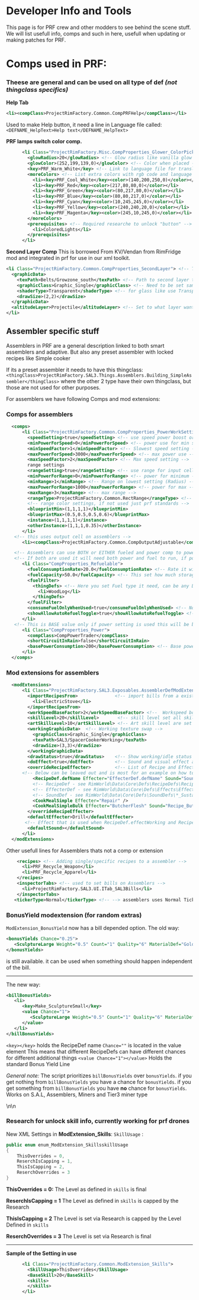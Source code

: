 # Developer Info and Tools

This page is for PRF crew and other modders to see behind the scene stuff.
We will list usefull info, comps and such in here, usefull when updating or making patches for PRF.

# Comps used in PRF:
### Theese are general and can be used on all type of def _(not thingclass specifics)_
**Help Tab**
```xml
<li><compClass>ProjectRimFactory.Common.CompPRFHelp</compClass></li>
```
Used to make Help button, it need a line in Language file called: `<DEFNAME_HelpText>Help text</DEFNAME_HelpText>`

**PRF lamps switch color comp.**
```xml      
      <li Class="ProjectRimFactory.Misc.CompProperties_Glower_ColorPick">
        <glowRadius>20</glowRadius> <!-- Glow radius like vanilla glow comp -->
        <glowColor>(252,199,139,0)</glowColor> <!-- Color when placed -->
        <key>PRF_Warm_White</key> <!-- Link to language file for translation use -->
        <moreColors> <!-- List extra colors with rgb code and language key/name -->
          <li><key>PRF_Cool_White</key><color>(140,200,250,0)</color></li>
          <li><key>PRF_Red</key><color>(217,80,80,0)</color></li>
          <li><key>PRF_Green</key><color>(80,217,80,0)</color></li>
          <li><key>PRF_Blue</key><color>(80,80,217,0)</color></li>
          <li><key>PRF_Cyan</key><color>(10,245,245,0)</color></li>
          <li><key>PRF_Yellow</key><color>(240,240,20,0)</color></li>
          <li><key>PRF_Magenta</key><color>(245,10,245,0)</color></li>
        </moreColors>
        <prerequisites> <!-- Required researche to unlock "button" -->
          <li>ColoredLights</li>
        </prerequisites>
      </li>
```

**Second Layer Comp**
This is borrowed From KV/Vendan from RimFridge mod and integrated in prf for use in our xml toolkit.
```xml
<li Class="ProjectRimFactory.Common.CompProperties_SecondLayer"> <!-- This is used when multiple textures want to be stacked -->
  <graphicData>
    <texPath>Belts/Growzone_south</texPath> <!-- Path to second layer texture -->
    <graphicClass>Graphic_Single</graphicClass> <!-- Need to be set same as original type -->
    <shaderType>Transparent</shaderType> <!-- for glass like use Transparent -->
    <drawSize>(2,2)</drawSize>
  </graphicData>
  <altitudeLayer>Projectile</altitudeLayer> <!-- Set to what layer wanted, Projectile for top, building for bottom -->
</li>
```


## Assembler specific stuff
Assemblers in PRF are a general description linked to both smart assemblers and adaptive.
But also any preset assembler with locked recipes like Simple cooker

If its a preset assembler it needs to have this thingclass:
`<thingClass>ProjectRimFactory.SAL3.Things.Assemblers.Building_SimpleAssembler</thingClass>`
where the other 2 type have their own thingclass, but those are not used for other purposes.

For assemblers we have following Comps and mod extensions:
### Comps for assemblers
```xml
  <comps>
      <li Class="ProjectRimFactory.Common.CompProperties_PowerWorkSetting">        <!-- speed settings -->
        <speedSetting>true</speedSetting> <!-- use speed power boost or not? -->
        <minPowerForSpeed>0</minPowerForSpeed> <!-- power use for min setting -->
        <minSpeedFactor>1</minSpeedFactor> <!-- Slowest speed setting -->
        <maxPowerForSpeed>3000</maxPowerForSpeed> <!-- max power use -->
        <maxSpeedFactor>2</maxSpeedFactor> <!-- Max speed setting -->
        range settings
        <rangeSetting>true</rangeSetting> <!-- use range for input cells -->
        <minPowerForRange>0</minPowerForRange> <!-- power for minimum -->
        <minRange>1</minRange> <!-- Range on lowest setting (Radius) -->
        <maxPowerForRange>1000</maxPowerForRange> <!-- power for max -->
        <maxRange>3</maxRange> <!-- max range -->
        <rangeType>ProjectRimFactory.Common.RectRange</rangeType> <!-- can be: RectRange, FacingRectRange, CircleRange -->
        <!-- range color settings, if not used just prf standards -->
        <blueprintMin>(1,1,1,1)</blueprintMin>
        <blueprintMax>(0.5,0.5,0.5,0.6)</blueprintMax>
        <instance>(1,1,1,1)</instance>
        <otherInstance>(1,1,1,0.35)</otherInstance>
      </li>
   <!-- this uses output cell on assemblers -->
      <li><compClass>ProjectRimFactory.Common.CompOutputAdjustable</compClass></li>

   <!-- Assemblers can use BOTH or EITHER fueled and power comp to power it. -->
   <!-- If both are used it will need both power and fuel to run, if power used only power needed... -->
      <li Class="CompProperties_Refuelable">
        <fuelConsumptionRate>20.0</fuelConsumptionRate> <!-- Rate it will burn through fuel -->
        <fuelCapacity>50.0</fuelCapacity> <!-- This set how much storage it has before need to refuel -->
        <fuelFilter>
          <thingDefs> <!-- Here you set Fuel type it need, can be any DEF -->
            <li>WoodLog</li>
          </thingDefs>
        </fuelFilter>
        <consumeFuelOnlyWhenUsed>true</consumeFuelOnlyWhenUsed> <!-- Not sure if this work or not? -->
        <showAllowAutoRefuelToggle>true</showAllowAutoRefuelToggle> <!-- Toggle button for refuel -->
      </li>
   <!-- This is BASE value only if power setting is used this will be base and then boost set rest -->
      <li Class="CompProperties_Power">
        <compClass>CompPowerTrader</compClass>
        <shortCircuitInRain>false</shortCircuitInRain>
        <basePowerConsumption>200</basePowerConsumption> <!-- Base power use -->
      </li>
  </comps>
```

### Mod extensions for assemblers
```xml
  <modExtensions>
      <li Class="ProjectRimFactory.SAL3.Exposables.AssemblerDefModExtension">
        <importRecipesFrom>              <!-- import bills from a existing workbench, more then 1 can be used -->
          <li>ElectricStove</li>
        </importRecipesFrom>
        <workSpeedBaseFactor>2</workSpeedBaseFactor> <!--  Workspeed boost normal = 1 -->
        <skillLevel>20</skillLevel>       <!-- skill level set all skill to XX if not set skill = 10 -->
        <artSkillLevel>10</artSkillLevel> <!-- Art skill level are set separate -->
        <workingGraphicData>  <!-- Working texture swap -->
          <graphicClass>Graphic_Single</graphicClass>
          <texPath>SAL3/SpacerCookerWorking</texPath>
          <drawSize>(3,3)</drawSize>
        </workingGraphicData>
        <drawStatus>true</drawStatus>    <!-- Show working/idle status -->
        <doEffect>true</doEffect>        <!-- Sound and visual effect activate -->
        <overrideRecipeEffecter>         <!-- List of Recipe and Effecter to overwrite. -->
      <!-- Below can be leaved out and is most for an example on how to overwrite original effect attached to that operation -->
          <RecipeDef.defName Effecter="EffecterDef.defName" Sound="SoundDef.defName" />    <!-- Override a specific recipe effect and sound -->
          <!-- RecipeDef - see RimWorld\Data\Core\Defs\RecipeDefs\Recipes_*.xml -->     <!-- find recipeDef here -->
          <!-- EffecterDef - see RimWorld\Data\Core\Defs\Effects\Effecter_*.xml -->     <!-- find effectDef here -->
          <!-- SoundDef - see RimWorld\Data\Core\Defs\SoundDefs\*_Sustainers_*.xml -->  <!-- find soundDef here -->
          <CookMealSimple Effecter="Repair" />                                               <!-- example  -->
          <CookMealSimpleBulk Effecter="ButcherFlesh" Sound="Recipe_ButcherCorpseFlesh" />   <!-- example  -->
        </overrideRecipeEffecter>
        <defaultEffecter>Drill</defaultEffecter>        
       <!-- Effect that is used when RecipeDef.effectWorking and RecipeDef.soundWorking does not exist or is not defined in overrideRecipeEffecter.  -->
        <defaultSound></defaultSound>
      </li>
  </modExtensions> 
```
Other usefull lines for Assemblers thats not a comp or extension
```xml
    <recipes> <!-- Adding single/specific recipes to a assembler -->
      <li>PRF_Recycle_Weapon</li>
      <li>PRF_Recycle_Apparel</li>
    </recipes>
    <inspectorTabs> <!-- used to set bills on Assemblers -->
      <li>ProjectRimFactory.SAL3.UI.ITab_SAL3Bills</li>
    </inspectorTabs>
   <tickerType>Normal</tickerType> <!-- --> assemblers uses Normal Ticker type
```

### BonusYield modextension (for random extras)
`ModExtension_BonusYield` now has a bill depended option.
The old way:
```xml
<bonusYields Chance="0.25">
   <SculptureLarge Weight="0.5" Count="1" Quality="6" MaterialDef="Gold" />
</bonusYields>
```
is still available. it can be used when something should happen independent of the bill.

---
The new way:
```xml
<billBonusYields>
   <li>
      <key>Make_SculptureSmall</key>
      <value Chance="1">
         <SculptureLarge Weight="0.5" Count="1" Quality="6" MaterialDef="Gold" />
      </value>
   </li>
</billBonusYields>
```
`<key></key>` holds the RecipeDef name
`Chance=""` is located in the value element
This means that different RecipeDefs can have different chances for different additional things
`<value Chance="1"></value>` Holds the standard Bonus Yield Line

_General note:_ 
The script prioritizes `billBonusYields` over `bonusYields`.
if you get nothing from `billBonusYields` you have a chance for `bonusYields`.
if you get something from `billBonusYields` you have **no** chance for `bonusYields`.
Works on S.A.L, Assemblers, Miners and Tier3 miner type

\n\n
### Research for unlock skill info, currently working for prf drones
New XML Settings in **ModExtension_Skills**:
`SkillUsage` : 
```csharp
public enum enum_ModExtension_SkillsskillUsage
{
	ThisOverrides = 0,
	ReserchIsCapping = 1,
	ThisIsCapping = 2,
	ReserchOverrides = 3
}
```
**ThisOverrides = 0:**
The Level as defined in `skills` is final

**ReserchIsCapping = 1**
The Level as defined in `skills` is capped by the Research

**ThisIsCapping = 2**
The Level is set via Research is capped by the Level Defined in `skills`

**ReserchOverrides = 3**
The Level is set via Research is final

---
**Sample of the Setting in use**
```xml
      <li Class="ProjectRimFactory.Common.ModExtension_Skills">
        <SkillUsage>ThisOverrides</SkillUsage>
        <BaseSkill>20</BaseSkill>
        <skills>
        </skills>
      </li>
```